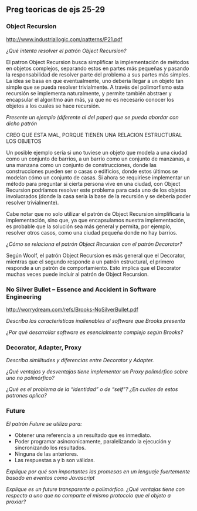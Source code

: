 ## Preg teoricas de ejs 25-29

### Object Recursion

http://www.industriallogic.com/patterns/P21.pdf

_¿Qué intenta resolver el patrón Object Recursion?_

El patron Object Recursion busca simplificar la implementación de métodos en objetos complejos, separando estos en partes más pequeñas y pasando la responsabilidad de resolver parte del problema a sus partes más simples. La idea se basa en que eventualmente, uno debería llegar a un objeto tan simple que se pueda resolver trivialmente. A través del polimorfismo esta recursión se implementa naturalmente, y permite también abstraer y encapsular el algoritmo aún más, ya que no es necesario conocer los objetos a los cuales se hace recursión.

_Presente un ejemplo (diferente al del paper) que se pueda abordar con dicho patrón_

CREO QUE ESTA MAL, PORQUE TIENEN UNA RELACION ESTRUCTURAL LOS OBJETOS

Un posible ejemplo sería si uno tuviese un objeto que modela a una ciudad como un conjunto de barrios, a un barrio como un conjunto de manzanas, a una manzana como un conjunto de construcciones, donde las construcciones pueden ser o casas o edificios, donde estos últimos se modelan cómo un conjunto de casas. Si ahora se requiriese implementar un método para preguntar si cierta persona vive en una ciudad, con Object Recursion podríamos resolver este problema para cada uno de los objetos involucrados (donde la casa sería la base de la recursión y se debería poder resolver trivialmente). 

Cabe notar que no solo utilizar el patrón de Object Recursion simplificaría la implementación, sino que, ya que encapsulamos nuestra implementación, es probable que la solución sea más general y permita, por ejemplo, resolver otros casos, como una ciudad pequeña donde no hay barrios.

_¿Cómo se relaciona el patrón Object Recursion con el patrón Decorator?_

Según Woolf, el patrón Object Recursion es más general que el Decorator, mientras que el segundo responde a un patrón estructural, el primero responde a un patrón de comportamiento. Esto implica que el Decorator muchas veces puede incluir al patrón de Object Recursion.

### No Silver Bullet – Essence and Accident in Software Engineering

http://worrydream.com/refs/Brooks-NoSilverBullet.pdf

_Describa las características inalienables al software que Brooks presenta_

_¿Por qué desarrollar software es esencialmente complejo según Brooks?_

### Decorator, Adapter, Proxy

_Describa similitudes y diferencias entre Decorator y Adapter._

_¿Qué ventajas y desventajas tiene implementar un Proxy polimórfico sobre uno no polimórfico?_

_¿Qué es el problema de la “identidad” o de “self”? ¿En cuáles de estos patrones aplica?_

### Future

_El patrón Future se utiliza para:_
* Obtener una referencia a un resultado que es inmediato.
* Poder programar asincronicamente, paralelizando la ejecución y sincronizando los resultados.
* Ninguna de las anteriores.
* Las respuestas a y b son válidas.

_Explique por qué son importantes las promesas en un lenguaje fuertemente basado en eventos como Javascript_

_Explique es un future transparente o polimórfico. ¿Qué ventajas tiene con respecto a uno que no comparte el mismo protocolo que el objeto a proxiar?_

